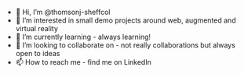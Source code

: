 - 👋 Hi, I’m @thomsonj-sheffcol
- 👀 I’m interested in small demo projects around web, augmented and virtual reality
- 🌱 I’m currently learning - always learning!
- 💞️ I’m looking to collaborate on - not really collaborations but always open to ideas
- 📫 How to reach me - find me on LinkedIn

<!---
thomsonj-sheffcol/thomsonj-sheffcol is a ✨ special ✨ repository because its `README.md` (this file) appears on your GitHub profile.
You can click the Preview link to take a look at your changes.
--->
